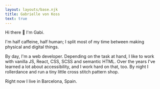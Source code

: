 ```yaml
---
layout: layouts/base.njk
title: Gabrielle von Koss
text: true
---
```


Hi there 👋 I'm Gabi.

I'm half caffeine, half human; I split most of my time between making physical and digital things.

By day, I'm a web developer. Depending on the task at hand, I like to work with vanilla JS, React, CSS, SCSS and semantic HTML. Over the years I've learned a lot about accessibility, and I work hard on that, too. By night I rollerdance and run a tiny little cross stitch pattern shop.

Right now I live in Barcelona, Spain.
